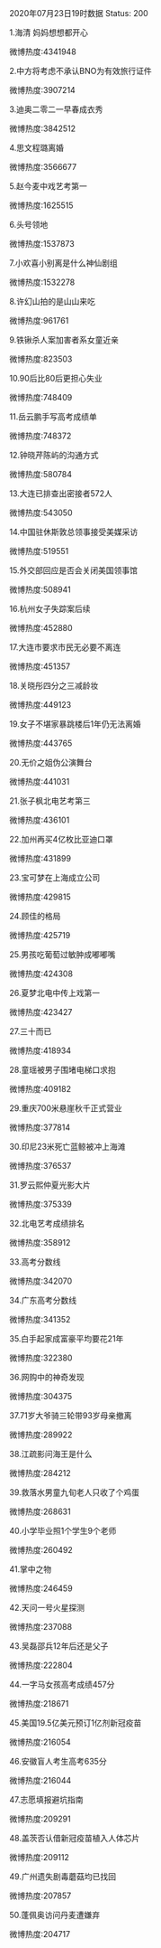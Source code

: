 2020年07月23日19时数据
Status: 200

1.海清 妈妈想想都开心

微博热度:4341948

2.中方将考虑不承认BNO为有效旅行证件

微博热度:3907214

3.迪奥二零二一早春成衣秀

微博热度:3842512

4.思文程璐离婚

微博热度:3566677

5.赵今麦中戏艺考第一

微博热度:1625515

6.头号领地

微博热度:1537873

7.小欢喜小别离是什么神仙剧组

微博热度:1532278

8.许幻山拍的是山山来吃

微博热度:961761

9.铁锹杀人案加害者系女童近亲

微博热度:823503

10.90后比80后更担心失业

微博热度:748409

11.岳云鹏手写高考成绩单

微博热度:748372

12.钟晓芹陈屿的沟通方式

微博热度:580784

13.大连已排查出密接者572人

微博热度:543050

14.中国驻休斯敦总领事接受美媒采访

微博热度:519551

15.外交部回应是否会关闭美国领事馆

微博热度:508941

16.杭州女子失踪案后续

微博热度:452880

17.大连市要求市民无必要不离连

微博热度:451357

18.关晓彤四分之三减龄妆

微博热度:449123

19.女子不堪家暴跳楼后1年仍无法离婚

微博热度:443765

20.无价之姐伪公演舞台

微博热度:441031

21.张子枫北电艺考第三

微博热度:436101

22.加州再买4亿枚比亚迪口罩

微博热度:431899

23.宝可梦在上海成立公司

微博热度:429815

24.顾佳的格局

微博热度:425719

25.男孩吃葡萄过敏肿成嘟嘟嘴

微博热度:424308

26.夏梦北电中传上戏第一

微博热度:423427

27.三十而已

微博热度:418934

28.童瑶被男子围堵电梯口求抱

微博热度:409182

29.重庆700米悬崖秋千正式营业

微博热度:377814

30.印尼23米死亡蓝鲸被冲上海滩

微博热度:376537

31.罗云熙仲夏光影大片

微博热度:375339

32.北电艺考成绩排名

微博热度:358912

33.高考分数线

微博热度:342070

34.广东高考分数线

微博热度:341352

35.白手起家成富豪平均要花21年

微博热度:322380

36.网购中的神奇发现

微博热度:304375

37.71岁大爷骑三轮带93岁母亲撤离

微博热度:289922

38.江疏影问海王是什么

微博热度:284212

39.救落水男童九旬老人只收了个鸡蛋

微博热度:268631

40.小学毕业照1个学生9个老师

微博热度:260492

41.掌中之物

微博热度:246459

42.天问一号火星探测

微博热度:237088

43.吴磊邵兵12年后还是父子

微博热度:222804

44.一字马女孩高考成绩457分

微博热度:218671

45.美国19.5亿美元预订1亿剂新冠疫苗

微博热度:216054

46.安徽盲人考生高考635分

微博热度:216044

47.志愿填报避坑指南

微博热度:209291

48.盖茨否认借新冠疫苗植入人体芯片

微博热度:209112

49.广州遗失剧毒蘑菇均已找回

微博热度:207857

50.蓬佩奥访问丹麦遭嫌弃

微博热度:204717

